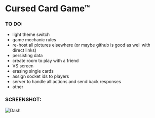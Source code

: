 # Cursed Card Game™


### TO DO:

- light theme switch
- game mechanic rules
- re-host all pictures elsewhere (or maybe github is good as well with direct links)
- persisting data
- create room to play with a friend
- VS screen
- erasing single cards
- assign socket ids to players
- server to handle all actions and send back responses
- other

### SCREENSHOT:

![Dash](https://github.com/PG-8/card-game/blob/master/src/media/screenshots/dash%20jan%202022.png)
